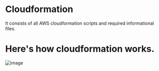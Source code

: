 # Cloudformation
It consists of all AWS cloudformation scripts and required informational files.

# Here's how cloudformation works.
![image](https://github.com/thangacodes/cloudformation/assets/38905243/7b8af8bf-5d35-49bb-8340-cb84e0b84bb3)

